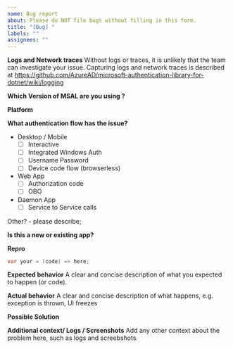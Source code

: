 ```yaml
---
name: Bug report
about: Please do NOT file bugs without filling in this form.
title: "[Bug] "
labels: ""
assignees: ""
---
```


**Logs and Network traces**
Without logs or traces, it is unlikely that the team can investigate your issue. Capturing logs and network traces is described at https://github.com/AzureAD/microsoft-authentication-library-for-dotnet/wiki/logging

**Which Version of MSAL are you using ?**

<!-- E.g. MSAL 2.6.2, MSAL 3.0.0-preview -->

**Platform**

<!-- Ex: net45, netcore, UWP, xamarin android, xamarin iOS -->

**What authentication flow has the issue?**

-   Desktop / Mobile
    -   [ ] Interactive
    -   [ ] Integrated Windows Auth
    -   [ ] Username Password
    -   [ ] Device code flow (browserless)
-   Web App
    -   [ ] Authorization code
    -   [ ] OBO
-   Daemon App
    -   [ ] Service to Service calls

Other? - please describe;

**Is this a new or existing app?**

<!-- Ex:
a. The app is in production, and I have upgraded to a new version of MSAL
b. The app is in production, I haven't upgraded MSAL, but started seeing this issue
c. This is a new app or experiment
-->

**Repro**

```csharp
var your = (code) => here;
```

**Expected behavior**
A clear and concise description of what you expected to happen (or code).

**Actual behavior**
A clear and concise description of what happens, e.g. exception is thrown, UI freezes

**Possible Solution**

<!--- Only if you have suggestions on a fix for the bug -->

**Additional context/ Logs / Screenshots**
Add any other context about the problem here, such as logs and screebshots.
